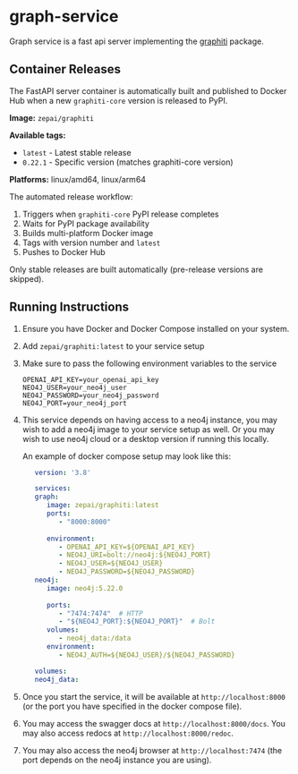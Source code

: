 # graph-service

Graph service is a fast api server implementing the [graphiti](https://github.com/getzep/graphiti) package.

## Container Releases

The FastAPI server container is automatically built and published to Docker Hub when a new `graphiti-core` version is released to PyPI.

**Image:** `zepai/graphiti`

**Available tags:**
- `latest` - Latest stable release
- `0.22.1` - Specific version (matches graphiti-core version)

**Platforms:** linux/amd64, linux/arm64

The automated release workflow:
1. Triggers when `graphiti-core` PyPI release completes
2. Waits for PyPI package availability
3. Builds multi-platform Docker image
4. Tags with version number and `latest`
5. Pushes to Docker Hub

Only stable releases are built automatically (pre-release versions are skipped).

## Running Instructions

1. Ensure you have Docker and Docker Compose installed on your system.

2. Add `zepai/graphiti:latest` to your service setup

3. Make sure to pass the following environment variables to the service

   ```
   OPENAI_API_KEY=your_openai_api_key
   NEO4J_USER=your_neo4j_user
   NEO4J_PASSWORD=your_neo4j_password
   NEO4J_PORT=your_neo4j_port
   ```

4. This service depends on having access to a neo4j instance, you may wish to add a neo4j image to your service setup as well. Or you may wish to use neo4j cloud or a desktop version if running this locally.

   An example of docker compose setup may look like this:

   ```yml
      version: '3.8'

      services:
      graph:
         image: zepai/graphiti:latest
         ports:
            - "8000:8000"
         
         environment:
            - OPENAI_API_KEY=${OPENAI_API_KEY}
            - NEO4J_URI=bolt://neo4j:${NEO4J_PORT}
            - NEO4J_USER=${NEO4J_USER}
            - NEO4J_PASSWORD=${NEO4J_PASSWORD}
      neo4j:
         image: neo4j:5.22.0
         
         ports:
            - "7474:7474"  # HTTP
            - "${NEO4J_PORT}:${NEO4J_PORT}"  # Bolt
         volumes:
            - neo4j_data:/data
         environment:
            - NEO4J_AUTH=${NEO4J_USER}/${NEO4J_PASSWORD}

      volumes:
      neo4j_data:
   ```

5. Once you start the service, it will be available at `http://localhost:8000` (or the port you have specified in the docker compose file).

6. You may access the swagger docs at `http://localhost:8000/docs`. You may also access redocs at `http://localhost:8000/redoc`.

7. You may also access the neo4j browser at `http://localhost:7474` (the port depends on the neo4j instance you are using).
